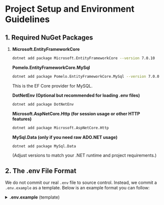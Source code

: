 # Project Setup and Environment Guidelines


## 1. Required NuGet Packages


1. **Microsoft.EntityFrameworkCore**

    ```bash
    dotnet add package Microsoft.EntityFrameworkCore --version 7.0.10
    ```

    **Pomelo.EntityFrameworkCore.MySql**

    ```bash
    dotnet add package Pomelo.EntityFrameworkCore.MySql --version 7.0.0
    ```

    This is the EF Core provider for MySQL.

    **DotNetEnv (Optional but recommended for loading .env files)**

    ```bash
    dotnet add package DotNetEnv
    ```

    **Microsoft.AspNetCore.Http (for session usage or other HTTP features)**

    ```bash
    dotnet add package Microsoft.AspNetCore.Http
    ```

    **MySql.Data (only if you need raw ADO.NET usage)**

    ```bash
    dotnet add package MySql.Data
    ```

    (Adjust versions to match your .NET runtime and project requirements.)

## 2. The .env File Format

We do not commit our real `.env` file to source control. Instead, we commit a `.env.example` as a template. Below is an example format you can follow:

<details> <summary><strong>.env.example</strong> (template)</summary>

```dotenv
# Logging configuration
Logging__LogLevel__Default=Information
Logging__LogLevel__Microsoft.AspNetCore=Warning

# Allowed hosts
AllowedHosts=*

# MySQL connection string (adjust placeholders as needed)
ConnectionStrings__MySqlConnection=server=127.0.0.1;port=3306;database=animal_shelter_db;uid=ACCOUNT NAME;pwd=YOUR_PASSWORD_HERE;

